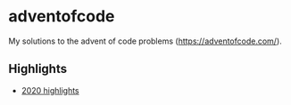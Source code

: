 # adventofcode

My solutions to the advent of code problems (https://adventofcode.com/).

## Highlights

- [2020 highlights](https://github.com/jamesmcculloch/adventofcode/blob/main/2020/README.md)
